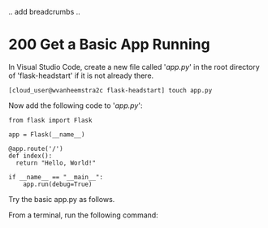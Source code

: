 .. add breadcrumbs ..

# 200 Get a Basic App Running

In Visual Studio Code, create a new file called '*app.py*' in the root directory of 'flask-headstart' if it is not already there.

``` 
[cloud_user@wvanheemstra2c flask-headstart] touch app.py
```

Now add the following code to '*app.py*':

```
from flask import Flask

app = Flask(__name__)

@app.route('/')
def index():
  return "Hello, World!"
  
if __name__ == "__main__":
    app.run(debug=True)
```

Try the basic app.py as follows.

From a terminal, run the following command:

```

```

